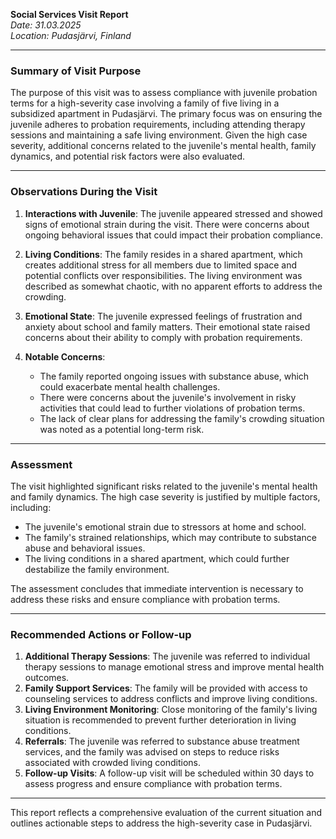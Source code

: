 

**Social Services Visit Report**  
*Date: 31.03.2025*  
*Location: Pudasjärvi, Finland*  

---

### **Summary of Visit Purpose**  
The purpose of this visit was to assess compliance with juvenile probation terms for a high-severity case involving a family of five living in a subsidized apartment in Pudasjärvi. The primary focus was on ensuring the juvenile adheres to probation requirements, including attending therapy sessions and maintaining a safe living environment. Given the high case severity, additional concerns related to the juvenile's mental health, family dynamics, and potential risk factors were also evaluated.

---

### **Observations During the Visit**  
1. **Interactions with Juvenile**: The juvenile appeared stressed and showed signs of emotional strain during the visit. There were concerns about ongoing behavioral issues that could impact their probation compliance.
   
2. **Living Conditions**: The family resides in a shared apartment, which creates additional stress for all members due to limited space and potential conflicts over responsibilities. The living environment was described as somewhat chaotic, with no apparent efforts to address the crowding.

3. **Emotional State**: The juvenile expressed feelings of frustration and anxiety about school and family matters. Their emotional state raised concerns about their ability to comply with probation requirements.

4. **Notable Concerns**:  
   - The family reported ongoing issues with substance abuse, which could exacerbate mental health challenges.  
   - There were concerns about the juvenile's involvement in risky activities that could lead to further violations of probation terms.  
   - The lack of clear plans for addressing the family's crowding situation was noted as a potential long-term risk.

---

### **Assessment**  
The visit highlighted significant risks related to the juvenile's mental health and family dynamics. The high case severity is justified by multiple factors, including:  
- The juvenile's emotional strain due to stressors at home and school.  
- The family's strained relationships, which may contribute to substance abuse and behavioral issues.  
- The living conditions in a shared apartment, which could further destabilize the family environment.  

The assessment concludes that immediate intervention is necessary to address these risks and ensure compliance with probation terms.

---

### **Recommended Actions or Follow-up**  
1. **Additional Therapy Sessions**: The juvenile was referred to individual therapy sessions to manage emotional stress and improve mental health outcomes.  
2. **Family Support Services**: The family will be provided with access to counseling services to address conflicts and improve living conditions.  
3. **Living Environment Monitoring**: Close monitoring of the family's living situation is recommended to prevent further deterioration in living conditions.  
4. **Referrals**: The juvenile was referred to substance abuse treatment services, and the family was advised on steps to reduce risks associated with crowded living conditions.  
5. **Follow-up Visits**: A follow-up visit will be scheduled within 30 days to assess progress and ensure compliance with probation terms.

---

This report reflects a comprehensive evaluation of the current situation and outlines actionable steps to address the high-severity case in Pudasjärvi.